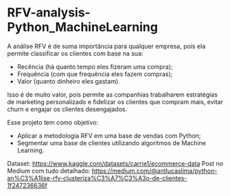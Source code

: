 # RFV-analysis-Python_MachineLearning

A análise RFV é de suma importância para qualquer empresa, pois ela permite classificar os clientes com base na sua:

- Recência (há quanto tempo eles fizeram uma compra);
- Frequência (com que frequência eles fazem compras);
- Valor (quanto dinheiro eles gastam).

Isso é de muito valor, pois permite as companhias trabalharem estratégias de marketing personalizado e fidelizar os clientes que compram mais, evitar churn e engajar os clientes desengajados.

Esse projeto tem como objetivo:

- Aplicar a metodologia RFV em uma base de vendas com Python;
- Segmentar uma base de clientes utilizando algoritmos de Machine Learning.

Dataset: https://www.kaggle.com/datasets/carrie1/ecommerce-data
Post no Medium com tudo detalhado: https://medium.com/@antlucaslima/python-an%C3%A1lise-rfv-clusteriza%C3%A7%C3%A3o-de-clientes-1f247236636f
